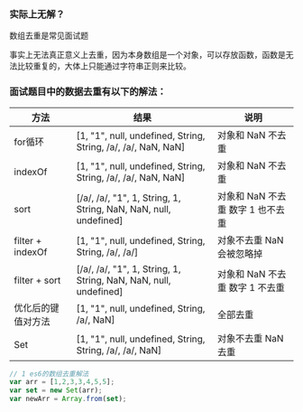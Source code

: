 ### 实际上无解？

数组去重是常见面试题

事实上无法真正意义上去重，因为本身数组是一个对象，可以存放函数，函数是无法比较重复的，大体上只能通过字符串正则来比较。

### 面试题目中的数据去重有以下的解法：

| 方法               | 结果                                       | 说明                    |
| ---------------- | ---------------------------------------- | --------------------- |
| for循环            | [1, "1", null, undefined, String, String, /a/, /a/, NaN, NaN] | 对象和 NaN 不去重           |
| indexOf          | [1, "1", null, undefined, String, String, /a/, /a/, NaN, NaN] | 对象和 NaN 不去重           |
| sort             | [/a/, /a/, "1", 1, String, 1, String, NaN, NaN, null, undefined] | 对象和 NaN 不去重 数字 1 也不去重 |
| filter + indexOf | [1, "1", null, undefined, String, String, /a/, /a/] | 对象不去重 NaN 会被忽略掉       |
| filter + sort    | [/a/, /a/, "1", 1, String, 1, String, NaN, NaN, null, undefined] | 对象和 NaN 不去重 数字 1 不去重  |
| 优化后的键值对方法        | [1, "1", null, undefined, String, /a/, NaN] | 全部去重                  |
| Set              | [1, "1", null, undefined, String, String, /a/, /a/, NaN] | 对象不去重 NaN 去重          |

```javascript
// 1 es6的数组去重解法
var arr = [1,2,3,3,4,5,5];
var set = new Set(arr);
var newArr = Array.from(set);
```